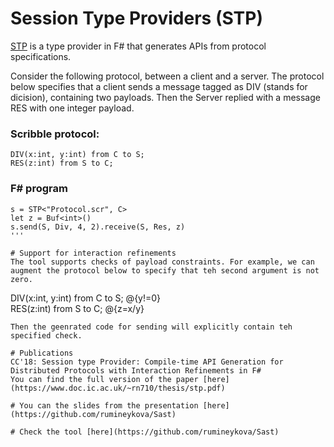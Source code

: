 # Session Type Providers (STP)
[STP](https://github.com/rumineykova/Sast) is a type provider in F# that generates APIs from protocol specifications. 

Consider the following protocol, between a client and a server. The protocol below specifies that a client sends a message tagged as DIV (stands for dicision), containing two payloads. Then the Server replied with a message RES with one integer payload. 
### Scribble protocol:
```
DIV(x:int, y:int) from C to S; 
RES(z:int) from S to C; 
```

### F# program 
```
s = STP<"Protocol.scr", C>
let z = Buf<int>()
s.send(S, Div, 4, 2).receive(S, Res, z)
'''

# Support for interaction refinements
The tool supports checks of payload constraints. For example, we can augment the protocol below to specify that teh second argument is not zero. 
```
DIV(x:int, y:int) from C to S; @{y!=0}  
RES(z:int) from S to C; @{z=x/y}
```
Then the geenrated code for sending will explicitly contain teh specified check. 

# Publications
CC'18: Session type Provider: Compile-time API Generation for Distributed Protocols with Interaction Refinements in F#
You can find the full version of the paper [here] (https://www.doc.ic.ac.uk/~rn710/thesis/stp.pdf)

# You can the slides from the presentation [here](https://github.com/rumineykova/Sast) 

# Check the tool [here](https://github.com/rumineykova/Sast)



